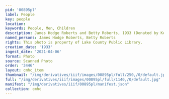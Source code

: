 ```yaml
---
pid: '00895pl'
label: People
key: people
location: 
keywords: People, Men, Children
description: James Hodge Roberts and Betty Roberts, 1933 (Donated by Keith Roberts)
named_persons: James Hodge Roberts, Betty Roberts
rights: This photo is property of Lake County Public Library.
creation_date: '1933'
ingest_date: '2021-04-06'
format: Photo
source: Scanned Photo
order: '3446'
layout: cmhc_item
thumbnail: "/img/derivatives/iiif/images/00895pl/full/250,/0/default.jpg"
full: "/img/derivatives/iiif/images/00895pl/full/1140,/0/default.jpg"
manifest: "/img/derivatives/iiif/00895pl/manifest.json"
collection: cmhc
---
```

